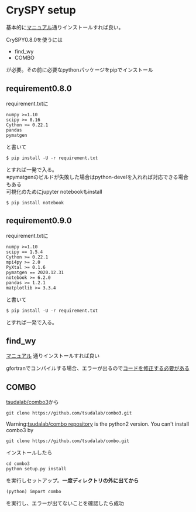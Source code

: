 
# CrySPY setup
基本的に[マニュアル](https://tomoki-yamashita.github.io/cryspy/tutorial/01_install.html)通りインストールすれば良い。

CrySPY0.8.0を使うには
- find_wy
- COMBO

が必要。その前に必要なpythonパッケージをpipでインストール

## requirement0.8.0
requirement.txtに
```
numpy >=1.10
scipy >= 0.16
Cython >= 0.22.1
pandas
pymatgen
```
と書いて
```shell script
$ pip install -U -r requirement.txt
```
とすれば一発で入る。  
※pymatgenのビルドが失敗した場合はpython-develを入れれば対応できる場合もある  
可視化のためにjupyter notebookもinstall
```shell script
$ pip install notebook
```
## requirement0.9.0
requirement.txtに
```
numpy >=1.10
scipy == 1.5.4
Cython >= 0.22.1
mpi4py >= 2.0
PyXtal >= 0.1.6
pymatgen == 2020.12.31
notebook >= 6.2.0
pandas >= 1.2.1
matplotlib >= 3.3.4
```
と書いて
```shell script
$ pip install -U -r requirement.txt
```
とすれば一発で入る。
## find_wy

[マニュアル](https://tomoki-yamashita.github.io/cryspy/tutorial/01_install.html)
通りインストールすれば良い

gfortranでコンパイルする場合、エラーが出るので[コードを修正する必要がある](https://tomoki-yamashita.github.io/CrySPY/installation.html#installation-of-find-wy)

## COMBO
[tsudalab/combo3](https://github.com/tsudalab/combo3)から
```shell script
git clone https://github.com/tsudalab/combo3.git
```

Warning:[tsudalab/combo repository](https://github.com/tsudalab/combo) is the python2 version.
You can't install combo3 by
```shell script
git clone https://github.com/tsudalab/combo.git
```
インストールしたら
```shell script
cd combo3
python setup.py install
```
を実行しセットアップ。**一度ディレクトリの外に出てから**
```shell script
(python) import combo
```
を実行し、エラーが出てないことを確認したら成功
